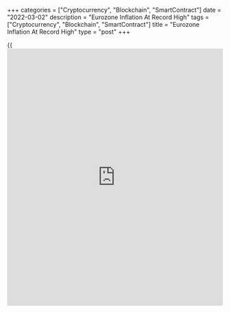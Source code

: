 +++
categories = ["Cryptocurrency", "Blockchain", "SmartContract"]
date = "2022-03-02"
description = "Eurozone Inflation At Record High"
tags = ["Cryptocurrency", "Blockchain", "SmartContract"]
title = "Eurozone Inflation At Record High"
type = "post"
+++

{{<iframe id="large-banner" src="https://www.bounty.group/#slide=26.0" width="100%" height="600" scrolling="no" style="border: 0px solid rgb(216, 221, 230); border-radius: 3px;">}}

Eurozone inflation accelerated further in February to hit a fresh record
high driven by energy prices, flash estimate from Eurostat showed on
Wednesday.

Inflation advanced to 5.8 percent in February from 5.1 percent in
January. Inflation was forecast to climb to 5.3 percent.

Core inflation that excludes energy, food, alcohol and tobacco,
increased to 2.7 percent from 2.3 percent in the previous month.

Among components of inflation, energy logged another sharp growth of
31.7 percent. This was followed by a 4.1 percent rise in food, alcohol
and tobacco prices. Non-energy industrial goods prices were up 3 percent
and services cost grew 2.5 percent.

On a monthly basis, the harmonized index of consumer prices moved up 0.9
percent. Final data is due on March 17.

Further spikes are likely in the near term due to the war in Ukraine,
but the European Central Bank is likely to refrain from clear
commitments on the monetary path next week as economic uncertainty is
massive, Bert Colijn, an ING economist, said.

After February's surprisingly strong inflation outturn and with energy
prices surging, euro-zone inflation is very likely to rise above 6
percent in the coming months, Jack Allen-Reynolds, an economist at
Capital Economics, said.

It then looks set to remain well above the ECB's target for a long time,
most likely ending the year around 4 percent, the economist added.

Among big-four nations, Spain posted an annual inflation of 7.5 percent
in February and Italy's rate was 6.2 percent. Germany and France logged
5.5 percent and 4.1 percent, respectively.

For comments and feedback [contact](https://www.playgroundfx.com/contact/): editorial@rtt[news](https://www.letsplayfx.com/blog/forex-news-website/).com

[Economic News][1]

 **What parts of the world are seeing the best (and worst) economic
performances lately? Click[here][2] to check out our [Econ Scorecard][2]
and find out! See up-to-the-moment [ranking](https://www.playgroundfx.com/blog/crypto-exchange-ranking/)s for the best and worst
performers in [GDP][3], [unemployment rate][4], [inflation][5] and much
more.**

   1. www.rtt[news](https://www.letsplayfx.com/blog/forex-news-website/).com/Content/EconomicNews.aspx
   2. www.rtt[news](https://www.letsplayfx.com/blog/forex-news-website/).com/economic-scorecard/world-rank/retail-sales/highest-performance.aspx
   3. www.rtt[news](https://www.letsplayfx.com/blog/forex-news-website/).com/economic-scorecard/world-rank/GDP/highest-performance.aspx
   4. www.rtt[news](https://www.letsplayfx.com/blog/forex-news-website/).com/economic-scorecard/world-rank/unemployment-rate/lowest-performance.aspx
   5. www.rtt[news](https://www.letsplayfx.com/blog/forex-news-website/).com/economic-scorecard/world-rank/CPI/highest-performance.aspx